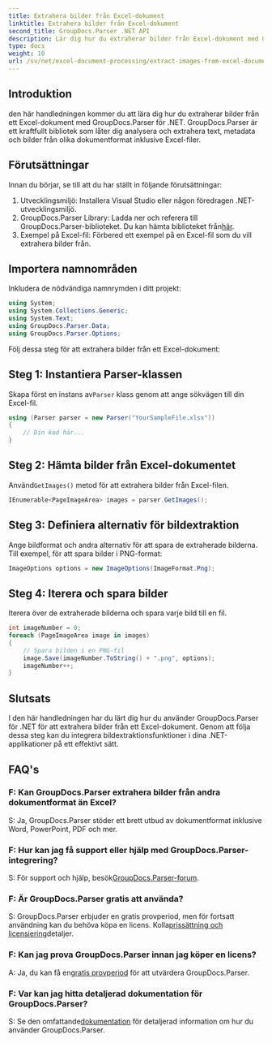 ```yaml
---
title: Extrahera bilder från Excel-dokument
linktitle: Extrahera bilder från Excel-dokument
second_title: GroupDocs.Parser .NET API
description: Lär dig hur du extraherar bilder från Excel-dokument med GroupDocs.Parser för .NET. Steg-för-steg guide med kodexempel.
type: docs
weight: 10
url: /sv/net/excel-document-processing/extract-images-from-excel-document/
---
```

## Introduktion
den här handledningen kommer du att lära dig hur du extraherar bilder från ett Excel-dokument med GroupDocs.Parser för .NET. GroupDocs.Parser är ett kraftfullt bibliotek som låter dig analysera och extrahera text, metadata och bilder från olika dokumentformat inklusive Excel-filer.
## Förutsättningar
Innan du börjar, se till att du har ställt in följande förutsättningar:
1. Utvecklingsmiljö: Installera Visual Studio eller någon föredragen .NET-utvecklingsmiljö.
2.  GroupDocs.Parser Library: Ladda ner och referera till GroupDocs.Parser-biblioteket. Du kan hämta biblioteket från[här](https://releases.groupdocs.com/parser/net/).
3. Exempel på Excel-fil: Förbered ett exempel på en Excel-fil som du vill extrahera bilder från.
## Importera namnområden
Inkludera de nödvändiga namnrymden i ditt projekt:
```csharp
using System;
using System.Collections.Generic;
using System.Text;
using GroupDocs.Parser.Data;
using GroupDocs.Parser.Options;
```
Följ dessa steg för att extrahera bilder från ett Excel-dokument:
## Steg 1: Instantiera Parser-klassen
 Skapa först en instans av`Parser` klass genom att ange sökvägen till din Excel-fil.
```csharp
using (Parser parser = new Parser("YourSampleFile.xlsx"))
{
    // Din kod här...
}
```
## Steg 2: Hämta bilder från Excel-dokumentet
 Använd`GetImages()` metod för att extrahera bilder från Excel-filen.
```csharp
IEnumerable<PageImageArea> images = parser.GetImages();
```
## Steg 3: Definiera alternativ för bildextraktion
Ange bildformat och andra alternativ för att spara de extraherade bilderna. Till exempel, för att spara bilder i PNG-format:
```csharp
ImageOptions options = new ImageOptions(ImageFormat.Png);
```
## Steg 4: Iterera och spara bilder
Iterera över de extraherade bilderna och spara varje bild till en fil.
```csharp
int imageNumber = 0;
foreach (PageImageArea image in images)
{
    // Spara bilden i en PNG-fil
    image.Save(imageNumber.ToString() + ".png", options);
    imageNumber++;
}
```
## Slutsats
I den här handledningen har du lärt dig hur du använder GroupDocs.Parser för .NET för att extrahera bilder från ett Excel-dokument. Genom att följa dessa steg kan du integrera bildextraktionsfunktioner i dina .NET-applikationer på ett effektivt sätt.

## FAQ's
### F: Kan GroupDocs.Parser extrahera bilder från andra dokumentformat än Excel?
S: Ja, GroupDocs.Parser stöder ett brett utbud av dokumentformat inklusive Word, PowerPoint, PDF och mer.
### F: Hur kan jag få support eller hjälp med GroupDocs.Parser-integrering?
 S: För support och hjälp, besök[GroupDocs.Parser-forum](https://forum.groupdocs.com/c/parser/17).
### F: Är GroupDocs.Parser gratis att använda?
 S: GroupDocs.Parser erbjuder en gratis provperiod, men för fortsatt användning kan du behöva köpa en licens. Kolla[prissättning och licensiering](https://purchase.groupdocs.com/buy)detaljer.
### F: Kan jag prova GroupDocs.Parser innan jag köper en licens?
 A: Ja, du kan få en[gratis provperiod](https://releases.groupdocs.com/) för att utvärdera GroupDocs.Parser.
### F: Var kan jag hitta detaljerad dokumentation för GroupDocs.Parser?
 S: Se den omfattande[dokumentation](https://reference.groupdocs.com/parser/net/) för detaljerad information om hur du använder GroupDocs.Parser.